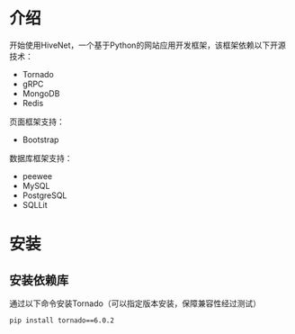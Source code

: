 # 介绍

开始使用HiveNet，一个基于Python的网站应用开发框架，该框架依赖以下开源技术：

- Tornado
- gRPC
- MongoDB
- Redis

页面框架支持：

- Bootstrap

数据库框架支持：

- peewee
- MySQL
- PostgreSQL
- SQLLit

# 安装

## 安装依赖库

通过以下命令安装Tornado（可以指定版本安装，保障兼容性经过测试）

```
pip install tornado==6.0.2
```

